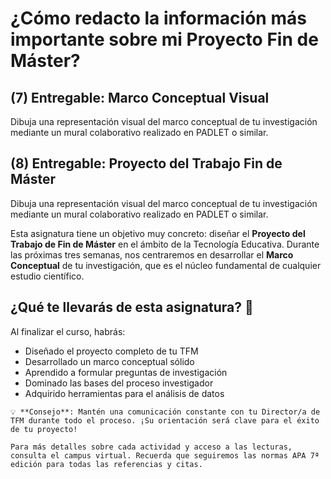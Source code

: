 # ¿Cómo redacto la información más importante sobre mi Proyecto Fin de Máster?

## (7) Entregable: Marco Conceptual Visual



Dibuja una representación visual del marco conceptual de tu investigación mediante un mural colaborativo realizado en PADLET o similar.

## (8) Entregable: Proyecto del Trabajo Fin de Máster

Dibuja una representación visual del marco conceptual de tu investigación mediante un mural colaborativo realizado en PADLET o similar.

Esta asignatura tiene un objetivo muy concreto: diseñar el **Proyecto del Trabajo de Fin de Máster** en el ámbito de la Tecnología Educativa. Durante las próximas tres semanas, nos centraremos en desarrollar el **Marco Conceptual** de tu investigación, que es el núcleo fundamental de cualquier estudio científico.




## ¿Qué te llevarás de esta asignatura? 🌟

Al finalizar el curso, habrás:
- Diseñado el proyecto completo de tu TFM
- Desarrollado un marco conceptual sólido
- Aprendido a formular preguntas de investigación
- Dominado las bases del proceso investigador
- Adquirido herramientas para el análisis de datos

```{tip}
💡 **Consejo**: Mantén una comunicación constante con tu Director/a de TFM durante todo el proceso. ¡Su orientación será clave para el éxito de tu proyecto!
```

```{seealso}
Para más detalles sobre cada actividad y acceso a las lecturas, consulta el campus virtual. Recuerda que seguiremos las normas APA 7ª edición para todas las referencias y citas.
```

